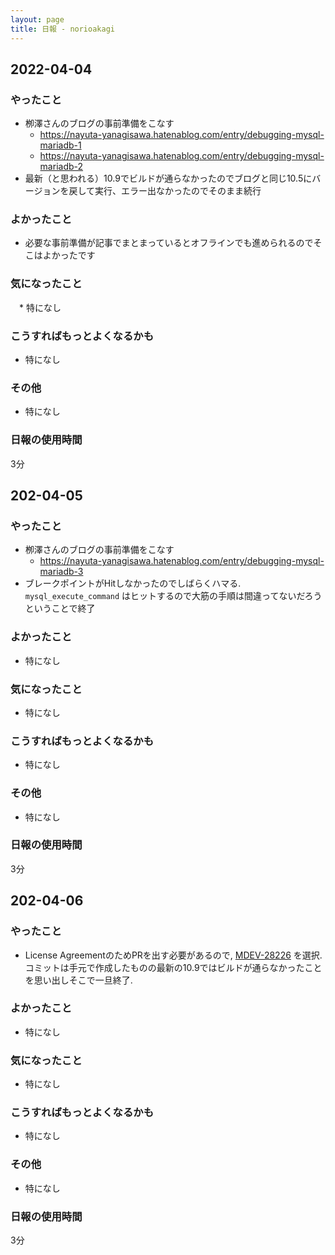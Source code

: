 ```yaml
---
layout: page
title: 日報 - norioakagi
---
```

## 2022-04-04

### やったこと
  
  * 栁澤さんのブログの事前準備をこなす
    * https://nayuta-yanagisawa.hatenablog.com/entry/debugging-mysql-mariadb-1
    * https://nayuta-yanagisawa.hatenablog.com/entry/debugging-mysql-mariadb-2
  * 最新（と思われる）10.9でビルドが通らなかったのでブログと同じ10.5にバージョンを戻して実行、エラー出なかったのでそのまま続行 
  
### よかったこと

  * 必要な事前準備が記事でまとまっているとオフラインでも進められるのでそこはよかったです

### 気になったこと

　* 特になし

### こうすればもっとよくなるかも

  * 特になし 

### その他

  * 特になし

### 日報の使用時間

3分

## 202-04-05

### やったこと

  * 栁澤さんのブログの事前準備をこなす
    * https://nayuta-yanagisawa.hatenablog.com/entry/debugging-mysql-mariadb-3
  * ブレークポイントがHitしなかったのでしばらくハマる. `mysql_execute_command` はヒットするので大筋の手順は間違ってないだろうということで終了

### よかったこと

* 特になし

### 気になったこと

* 特になし

### こうすればもっとよくなるかも

* 特になし

### その他

* 特になし

### 日報の使用時間

3分

## 202-04-06

### やったこと

  * License AgreementのためPRを出す必要があるので, [MDEV-28226](https://jira.mariadb.org/browse/MDEV-28226) を選択. コミットは手元で作成したものの最新の10.9ではビルドが通らなかったことを思い出しそこで一旦終了.

### よかったこと

* 特になし

### 気になったこと

* 特になし

### こうすればもっとよくなるかも

* 特になし

### その他

* 特になし

### 日報の使用時間

3分


